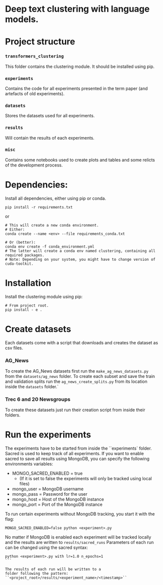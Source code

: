 # Deep text clustering with language models.

# Project structure

### ``transformers_clustering`` 
This folder contains the clustering module.
It should be installed using pip.

### ``experiments``
Contains the code for all experiments presented in the term paper
(and artefacts of old experiments).

### ``datasets``
Stores the datasets used for all experiments.

### ``results``
Will contain the results of each experiments.

### ``misc``
Contains some notebooks used to create plots and tables and some relicts of the development process.


# Dependencies:
Install all dependencies, either using pip or conda.

```
pip install -r requirements.txt
```  

or 

```
# This will create a new conda environment.
# Either:
conda create --name <env> --file requirements_conda.txt

# Or (better):
conda env create -f conda_environment.yml
# The latter will create a conda env named clustering, containing all required packages.
# Note: Depending on your system, you might have to change version of cuda-toolkit.
```

# Installation

Install the clustering module using pip:

```
# From project root.
pip install - e .
```

# Create datasets

Each datasets come with a script that downloads and creates the dataset as csv files.

### AG_News

To create the AG_News datasets 
first run the ``make_ag_news_datasets.py`` from the ``datasets/ag_news`` folder.
To create each subset and save the train and validation splits run the ``ag_news_create_splits.py``
from its location inside the ``datasets`` folder.`

### Trec 6 and 20 Newsgroups

To create these datasets just run their creation script from inside their folders.

# Run the experiments

The experiments have to be started from inside the ``experiments` folder.
Sacred is used to keep track of all experiments. 
If you want to enable sacred to save all results using MongoDB, you can specify
the following environments variables:

* MONGO_SACRED_ENABLED = true 
    * (If it is set to false the experiments will only be tracked using local files)
* mongo_user = MongoDB username
* mongo_pass = Password for the user
* mongo_host = Host of the MongoDB instance
* mongo_port = Port of the MongoDB instance

To run certain experiments without MongoDB tracking, you start it with the flag:

````
MONGO_SACRED_ENABLED=false python <experiment>.py
````

No matter if MongoDB is enabled each experiment will be tracked locally and the results are written 
to ``results/sacred_runs``
Parameters of each run can be changed using the sacred syntax:

````
python <experiment>.py with lr=1.0 n_epochs=1
```

The results of each run will be written to a 
folder following the pattern:  ``<project_root>/results/<experiment_name>/<timestamp>``


